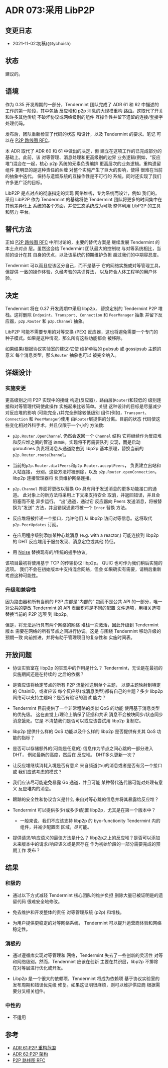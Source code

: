 # ADR 073:采用 LibP2P

## 变更日志

- 2021-11-02:初稿(@tychoish)

## 状态

建议的。

## 语境


作为 0.35 开发周期的一部分，Tendermint 团队完成了
ADR 61 和 62 中描述的工作的第一阶段，其中包括
反应堆和 p2p 消息的大规模重构
路由。这取代了开关和许多其他传统
不破坏协议或网络级别的组件
互操作性并留下遗留的连接/套接字处理代码。

发布后，团队重新检查了代码的状态
和设计，以及 Tendermint 的要求。笔记
可以在 [P2P 路线图
RFC][RFC]。

本 ADR 取代了 ADR 60 和 61 中做出的决定，但
建立在这项工作的已完成部分的基础上。此前，该
对等管理、消息处理和更高级别的边界
业务逻辑(例如，“反应堆”)混合在一起，核心
p2p 系统的元素负责编排
更高层次的业务逻辑。重构遗留组件
更明显的是这种责任的纠缠
对整个实施产生了巨大的影响，使得
很难在当前的抽象中迭代。
保持与遗留系统的互操作性是不可行的
系统，同时还实现了我们许多更广泛的目标。

LibP2P 是点对点的彻底指定的实现
网络堆栈，专为系统而设计，例如
我们的。采用 LibP2P 作为 Tendermint 的基础将使
Tendermint 团队将更多的时间集中在其他差异化上
系统的各个方面，并使生态系统成为可能
整体利用 LibP2P 的工具和努力
平台。

## 替代方法

正如 [P2P 路线图 RFC][rfc] 中所讨论的，主要的替代方案是
继续发展 Tendermint 的本土点对点
层。虽然这会给 Tendermint 团队最大的控制权
与对等系统相比，当前的设计在其
自身的优点，以及该系统的预期维护负担
超过我们的中期容忍度。

Tendermint 可以而且应该区分自己，而不是基于
它的网络实施或对等管理工具，但提供
一致的操作体验，久经考验的共识算法，
以及符合人体工程学的用户体验。
## 决定

Tendermint 将在 0.37 开发周期中采用 libp2p，
替换定制的 Tendermint P2P 堆栈。这将删除
`Endpoint`、`Transport`、`Connection` 和 `PeerManager` 抽象
并留下反应器，`p2p.Router` 和 `p2p.Channel`
抽象。

LibP2P 可能不需要专用的对等交换 (PEX)
反应器，这也将避免需要一个专门的
种子模式。如果是这种情况，那么所有这些功能都会
被移除。

如果结果(根据协议实验室的建议)它使
维护单独的 pubsub 或 gossipsub 主题的意义
每个消息类型，那么`Router` 抽象也可以
被完全纳入。

## 详细设计

### 实施变更

更高级别之间 P2P 实现中的接缝
构造(反应器)，路由层(`Router`)和较低的
级别连接和对等管理代码使此操作
实施起来比较简单。关键
这种设计的目标是尽量减少对反应堆的影响
(可能完全，)并完全删除较低级别
组件(例如，`Transport`、`Connection` 和 `PeerManager`)使用
由`Router`层提供的分离。目前的状态
代码使这些变化相对外科手术，并且仅限于一个小的
方法数:

- `p2p.Router.OpenChannel` 仍然会返回一个 `Channel` 结构
  它将继续作为反应堆和反应堆之间的管道
  `路由器`。实现将不再需要队列
  实现，而是启动 goroutines
  负责将消息从通道路由到 libp2p
  基本原理，替换当前的`p2p.Router.routeChannel`。

- 当前的`p2p.Router.dialPeers`和`p2p.Router.acceptPeers`，
  负责建立出站和入站连接，
  分别。这些方法将被删除，以及
  `p2p.Router.openConnection`，libp2p 连接管理器将
  负责维护网络连接。

- `p2p.Channel` 界面将更改以替换 Go
  具有用于发送消息的更多功能接口的通道。
  此对象上的新方法将采用上下文来支持安全
  取消，并返回错误，并且会阻塞而不是
  异步运行。 “出”通道，通过它
  反应器向 Peers 发送消息，将被替换为“发送”
  方法，并且错误通道将被一个 `Error` 替换
  方法。

- 反应堆将被传递一个接口，允许他们
  从 libp2p 访问对等信息。这将取代
  `p2p.PeerUpdates` 订阅。

- 在应用程序级别添加某种心跳消息
  (e.g. with a reactor,) 可能连接到 libp2p 的 DHT
  反应堆用于服务发现、消息定位或其他
  特征。

- 用 [Noise](http://www.noiseprotocol.org/noise.html) 替换现有的/传统的握手协议。

该项目最初将使用基于 TCP 的传输协议
libp2p。 QUIC 也可作为我们稍后实施的选项。
我们不会在初始版本中支持混合网络，但会
如果确实有需要，请稍后重新考虑这种可能性。

### 升级和兼容性

因为路由器和所有当前的 P2P 库都是“内部的”
包而不是公共 API 的一部分，唯一对公共的更改
Tendermint 的 API 表面积将是不同的配置
文件选项，用相关选项替换当前的 P2P 选项
到 libp2p。

但是，将无法运行具有两个网络的网络
堆栈一次激活，因此升级到 Tendermint 版本
需要在网络的所有节点之间进行协调。这是
与围绕 Tendermint 移动升级的预期一致
向前推进，并将有助于管理项目的复杂性和
实施时间表。

## 开放问题

- 协议实验室在 libp2p 的实现中的作用是什么？
  Tendermint，无论是在最初的实施期间还是在持续的
  之后的依据？

- 是否应该将给定节点的所有 P2P 流量推送到单个主题，
  以便主题映射到特定的 ChainID，或者应该
  每个反应器(或消息类型)都有自己的主题？多少
  libp2p 网络可以支持主题吗？是否有验证的测试
  能力？

- Tendermint 目前提供了一个非常粗略的类似 QoS 的功能
  使用基于消息类型的优先级。
  这在直觉上/理论上确保了证据和共识
  消息不会被块同步/状态同步消息饿死。它是
  不清楚我们是否可以或应该尝试用 libp2p 复制它。

- libp2p 提供什么样的 QoS 功能以及什么样的
  libp2p 是否提供有关其 QoS 功能的指标？

- 是否可以存储额外的(可能是任意的)
  信息作为节点之间心跳的一部分进入 DHT，
  例如最新的高度，然后在
  反应堆。 DHT多久更新一次？

- 让反应堆继续消耗入境是否有意义
  来自频道(`In`)的消息或者是否有另一个接口或
  我们应该考虑的模式？

- 我们应该尽可能避免暴露 Go 通道，并且可能
某种替代迭代器可能对处理有意义
反应堆内的消息。

- 跟踪的安全性和协议含义是什么
  来自对等心跳的信息并将其暴露给反应堆？

- Tendermint 可以提供多少(或多少)配置
  libp2p，尤其是在第一个版本中？

  - 一般来说，我们不应该支持 libp2p 的 byo-functionity
Tendermint 内的组件，并减少配置面
区域，尽可能。

- 提供请求/响应语义的最佳方法是什么？
  libp2p之上的反应堆？是否可以添加
  未来版本中的请求/响应语义或是否存在
  作为初始阶段的一部分需要完成的预期工作
  发布？

## 结果

### 积极的

- 通过以下方式减轻 Tendermint 核心团队的维护负担
  删除大量已被证明是的遗留代码
  很难安全地修改。

- 免去维护和开发整体的责任
  对等管理系统 (p2p) 和堆栈。

- 为用户提供更稳定的对等网络系统，
  Tendermint 可以提升运营商体验和网络稳定性。

### 消极的

- 通过遵循库实现对等管理和
  网络，Tendermint 失去了一些创新的灵活性
  对等和网络级别。然而，Tendermint 应该在创新
  主要在共识层，libp2p 不排除
  在对等层进行优化或开发。

- Libp2p 是一个很大的依赖项，Tendermint 将成为依赖项
  基于协议实验室的发布周期和错误优先级
  修复。如果这证明很麻烦，则可以维护供应商
  根据需要分叉相关组件。

### 中性的

- 不适用

## 参考

- [ADR 61:P2P 重构范围][adr61]
- [ADR 62:P2P 架构][adr62]
- [P2P 路线图 RFC][rfc]

[adr61]:./adr-061-p2p-refactor-scope.md
[adr62]:./adr-062-p2p-architecture.md
[rfc]:../rfc/rfc-000-p2p.rst
